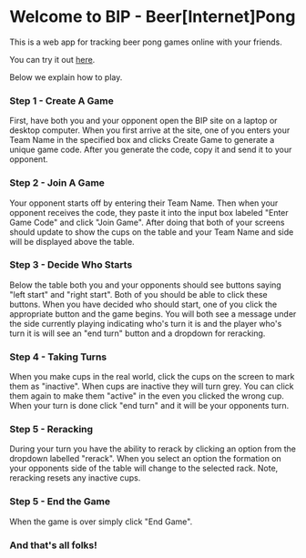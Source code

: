 # Welcome to BIP - Beer[Internet]Pong

This is a web app for tracking beer pong games online with your friends.

You can try it out [here](https://mblumberg93.github.io/bip/).

Below we explain how to play.

### Step 1 - Create A Game

First, have both you and your opponent open the BIP site on a laptop or desktop computer. When you first arrive at the site, one of you enters your Team Name in the specified box and clicks Create Game to generate a unique game code. After you generate the code, copy it and send it to your opponent.

### Step 2 - Join A Game

Your opponent starts off by entering their Team Name. Then when your opponent receives the code, they paste it into the input box labeled "Enter Game Code" and click "Join Game". After doing that both of your screens should update to show the cups on the table and your Team Name and side will be displayed above the table.

### Step 3 - Decide Who Starts

Below the table both you and your opponents should see buttons saying "left start" and "right start". Both of you should be able to click these buttons. When you have decided who should start, one of you click the appropriate button and the game begins. You will both see a message under the side currently playing indicating who's turn it is and the player who's turn it is will see an "end turn" button and a dropdown for reracking.

### Step 4 - Taking Turns

When you make cups in the real world, click the cups on the screen to mark them as "inactive". When cups are inactive they will turn grey. You can click them again to make them "active" in the even you clicked the wrong cup. When your turn is done click "end turn" and it will be your opponents turn.

### Step 5 - Reracking

During your turn you have the ability to rerack by clicking an option from the dropdown labelled "rerack". When you select an option the formation on your opponents side of the table will change to the selected rack. Note, reracking resets any inactive cups.

### Step 5 - End the Game

When the game is over simply click "End Game". 

### And that's all folks!